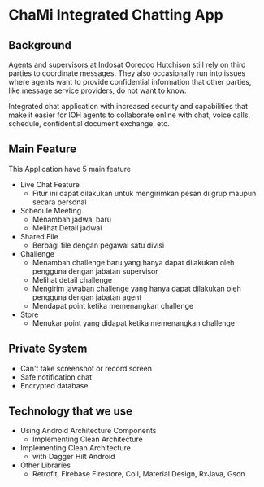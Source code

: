 # ChaMi Integrated Chatting App

## Background
Agents and supervisors at Indosat Ooredoo Hutchison still rely on third parties to coordinate messages. They also occasionally run into issues where agents want to provide confidential information that other parties, like message service providers, do not want to know. 

Integrated chat application with increased security and capabilities that make it easier for IOH agents to collaborate online with chat, voice calls, schedule, confidential document exchange, etc.

## Main Feature
This Application have 5 main feature <br/>
- Live Chat Feature <br/>
  - Fitur ini dapat dilakukan untuk mengirimkan pesan di grup maupun secara personal
- Schedule Meeting
  - Menambah jadwal baru
  - Melihat Detail jadwal
- Shared File
  - Berbagi file dengan pegawai satu divisi
- Challenge
  - Menambah challenge baru yang hanya dapat dilakukan oleh pengguna dengan jabatan supervisor
  - Melihat detail challenge
  - Mengirim jawaban challenge yang hanya dapat dilakukan oleh pengguna dengan jabatan agent 
  - Mendapat point ketika memenangkan challenge
- Store
  - Menukar point yang didapat ketika memenangkan challenge

## Private System
- Can't take screenshot or record screen
- Safe notification chat
- Encrypted database

## Technology that we use
- Using Android Architecture Components
  - Implementing Clean Architecture
- Implementing Clean Architecture
  - with Dagger Hilt Android
- Other Libraries
  - Retrofit, Firebase Firestore, Coil, Material Design, RxJava, Gson
